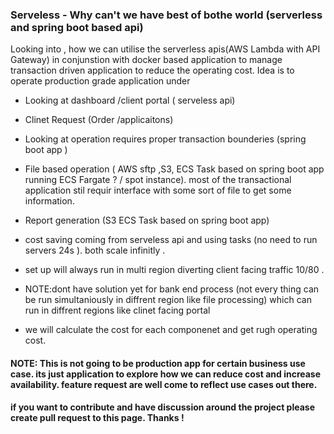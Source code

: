 ### Serveless -  Why can't we have best of bothe world (serverless and spring boot based api)

Looking into , how we can utilise the serverless apis(AWS Lambda with API Gateway)   in conjunstion with docker based application to manage transaction driven application to reduce the operating cost. Idea is to operate production grade application under 

- Looking at dashboard /client portal ( serveless api)
- Clinet Request (Order /applicaitons)
- Looking at operation requires proper transaction bounderies (spring boot app  )
- File based operation ( AWS sftp ,S3, ECS Task based on spring boot app running ECS Fargate ? / spot instance). most of the    transactional application stil requir interface with some sort of file to get some information. 
- Report generation (S3 ECS Task based on spring boot app)

- cost saving coming from serveless api and using tasks (no need to run servers 24s ). both scale infinitly . 
- set up will always run in multi region   diverting  client facing traffic  10/80 . 
- NOTE:dont have solution yet for bank end process (not every thing can be run simultaniously in diffrent region like file processing) which can run in diffrent regions like clinet facing portal 

- we will calculate the cost for each componenet and get rugh operating cost.

#### NOTE: This is not going to be production app for certain business use case. its just application to explore how we can reduce cost and increase availability. feature request are well come to reflect use cases out there.

#### if you want to contribute and have discussion around the project please create pull request to this page. Thanks !



